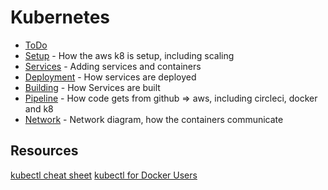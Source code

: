 # Kubernetes

- [ToDo](todo)
- [Setup](setup) - How the aws k8 is setup, including scaling
- [Services](services) - Adding services and containers
- [Deployment](deployment) - How services are deployed
- [Building](building) - How Services are built
- [Pipeline](pipeline) - How code gets from github => aws, including circleci, docker and k8
- [Network](network) - Network diagram, how the containers communicate

## Resources

[kubectl cheat sheet](https://kubernetes.io/docs/user-guide/kubectl-cheatsheet/)
[kubectl for Docker Users](https://kubernetes.io/docs/user-guide/docker-cli-to-kubectl/)
